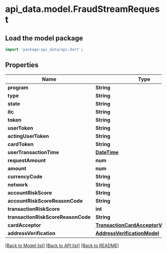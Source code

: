 # api_data.model.FraudStreamRequest

## Load the model package
```dart
import 'package:api_data/api.dart';
```

## Properties
Name | Type | Description | Notes
------------ | ------------- | ------------- | -------------
**program** | **String** |  | [optional] 
**type** | **String** |  | [optional] 
**state** | **String** |  | [optional] 
**itc** | **String** |  | [optional] 
**token** | **String** |  | [optional] 
**userToken** | **String** |  | [optional] 
**actingUserToken** | **String** |  | [optional] 
**cardToken** | **String** |  | [optional] 
**userTransactionTime** | [**DateTime**](DateTime.md) |  | [optional] 
**requestAmount** | **num** |  | [optional] 
**amount** | **num** |  | [optional] 
**currencyCode** | **String** |  | [optional] 
**network** | **String** |  | [optional] 
**accountRiskScore** | **String** |  | [optional] 
**accountRiskScoreReasonCode** | **String** |  | [optional] 
**transactionRiskScore** | **int** |  | [optional] 
**transactionRiskScoreReasonCode** | **String** |  | [optional] 
**cardAcceptor** | [**TransactionCardAcceptorViewModelV1**](TransactionCardAcceptorViewModelV1.md) |  | [optional] 
**addressVerification** | [**AddressVerificationModel**](AddressVerificationModel.md) |  | [optional] 

[[Back to Model list]](../README.md#documentation-for-models) [[Back to API list]](../README.md#documentation-for-api-endpoints) [[Back to README]](../README.md)


